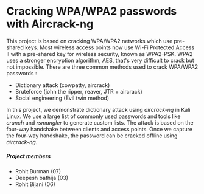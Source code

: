 # Cracking WPA/WPA2 passwords with Aircrack-ng

This project is based on cracking WPA/WPA2 networks which use pre-shared keys. Most wireless access points now use Wi-Fi Protected Access II with a pre-shared key for wireless security, known as WPA2-PSK. WPA2 uses a stronger encryption algorithm, AES, that's very difficult to crack but not impossible. There are three common methods used to crack WPA/WPA2 passwords :

  - Dictionary attack (cowpatty, aircrack)
  - Bruteforce (john the ripper, reaver, JTR + aircrack)
  - Social engineering (Evil twin method)

In this project, we demonstrate dictionary attack using _aircrack-ng_ in Kali Linux. We use a large list of commonly used passwords and tools like _crunch_ and _rsmangler_ to generate custom lists. The attack is based on the four-way handshake between clients and access points. Once we capture the four-way handshake, the password can be cracked offline using _aircrack-ng_.

##### Project members
- Rohit Burman (07) 
- Deepesh bathija (03) 
- Rohit Bijani (06)